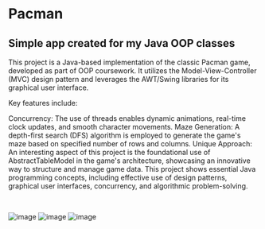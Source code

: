 <h1>Pacman</h1>
<h2>Simple app created for my Java OOP classes</h2>
This project is a Java-based implementation of the classic Pacman game, developed as part of OOP coursework. It utilizes the Model-View-Controller (MVC) design pattern
and leverages the AWT/Swing libraries for its graphical user interface.

Key features include:

Concurrency: The use of threads enables dynamic animations, real-time clock updates, and smooth character movements.
Maze Generation: A depth-first search (DFS) algorithm is employed to generate the game's maze based on specified number of rows and columns.
Unique Approach: An interesting aspect of this project is the foundational use of AbstractTableModel in the game's architecture, showcasing an innovative way to structure and manage game data.
This project shows essential Java programming concepts, including effective use of design patterns, graphical user interfaces, concurrency, and algorithmic problem-solving.

<br>

![image](https://github.com/przemyslawren/pacman/assets/122983696/dd5c7a96-9928-47b1-855c-d902965deee8)
![image](https://github.com/przemyslawren/pacman/assets/122983696/7a10d86d-a317-4a02-aa7e-1da36a70d153)
![image](https://github.com/przemyslawren/pacman/assets/122983696/419d8578-34e1-453c-a698-3a27ce56e2b4)
